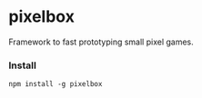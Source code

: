 # pixelbox

Framework to fast prototyping small pixel games.

### Install

`npm install -g pixelbox`


